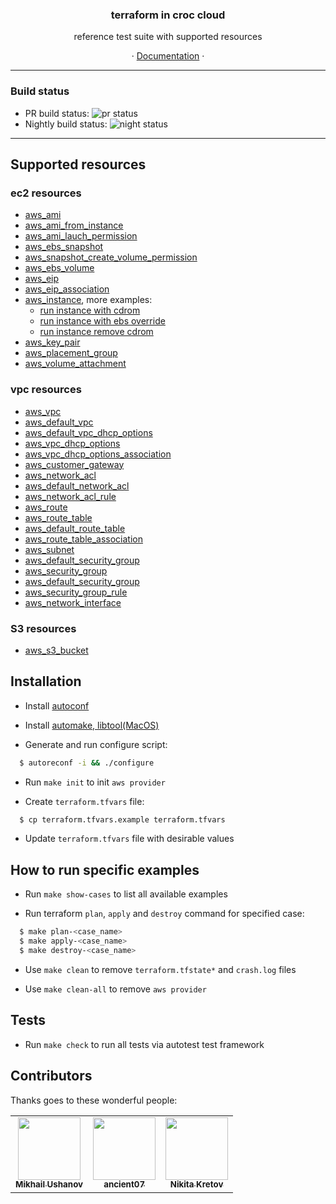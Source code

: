 <h3 align="center">terraform in croc cloud</h3>
<p align="center">reference test suite with supported resources</p>
<p align="center">&#183; <a href="http://docs.website.cloud.croc.ru/ru/api/tools/terraform.html">Documentation</a> &#183;</p>

---

### Build status

* PR build status: ![pr status](https://buildbot.superdevops.xyz/badges/pr-checker.svg)
* Nightly build status: ![night status](https://buildbot.superdevops.xyz/badges/runtests.svg)
---

## Supported resources

### ec2 resources

* [aws_ami](cases/aws_ami/README.rst)
* [aws_ami_from_instance](cases/aws_ami_from_instance/README.rst)
* [aws_ami_lauch_permission](cases/aws_ami_launch_permission/README.rst)
* [aws_ebs_snapshot](cases/aws_ebs_snapshot/README.rst)
* [aws_snapshot_create_volume_permission](cases/aws_snapshot_create_volume_permission)
* [aws_ebs_volume](cases/aws_ebs_volume/README.rst)
* [aws_eip](cases/aws_eip/README.rst)
* [aws_eip_association](cases/aws_eip_association/README.rst)
* [aws_instance](cases/aws_instance/README.rst), more examples:
  - [run instance with cdrom](cases/aws_instance/run_instance_with_cdrom/README.rst)
  - [run instance with ebs override](cases/aws_instance/run_instance_with_ebs_override/README.rst)
  - [run instance remove cdrom](cases/aws_instance/run_instances_remove_cdrom/README.rst)
* [aws_key_pair](cases/aws_key_pair/README.rst)
* [aws_placement_group](cases/aws_placement_group/README.rst)
* [aws_volume_attachment](cases/aws_volume_attachment/README.rst)

### vpc resources

* [aws_vpc](cases/aws_vpc/README.rst)
* [aws_default_vpc](cases/aws_default_vpc/README.rst)
* [aws_default_vpc_dhcp_options](cases/aws_default_vpc/README.rst)
* [aws_vpc_dhcp_options](cases/aws_vpc_dhcp_options/README.rst)
* [aws_vpc_dhcp_options_association](cases/aws_vpc_dhcp_options_association/README.rst)
* [aws_customer_gateway](cases/aws_customer_gateway/README.rst)
* [aws_network_acl](cases/aws_network_acl/README.rst)
* [aws_default_network_acl](cases/aws_default_network_acl/README.rst)
* [aws_network_acl_rule](cases/aws_network_acl_rule/README.rst)
* [aws_route](cases/aws_route/README.rst)
* [aws_route_table](cases/aws_route_table/README.rst)
* [aws_default_route_table](cases/aws_default_route_table/README.rst)
* [aws_route_table_association](cases/aws_route_table_association/README.rst)
* [aws_subnet](cases/aws_subnet/README.rst)
* [aws_default_security_group](cases/aws_default_security_group/README.rst)
* [aws_security_group](cases/aws_security_group/README.rst)
* [aws_default_security_group](cases/aws_default_security_group/README.rst)
* [aws_security_group_rule](cases/aws_security_group_rule/README.rst)
* [aws_network_interface](cases/aws_network_interface/README.rst)

### S3 resources

* [aws_s3_bucket](cases/aws_s3_bucket/README.rst)

## Installation

* Install [autoconf](https://www.gnu.org/software/autoconf/#downloading)

* Install [automake, libtool(MacOS)](https://superuser.com/questions/383580/how-to-install-autoconf-automake-and-related-tools-on-mac-os-x-from-source)

* Generate and run configure script:

```sh
  $ autoreconf -i && ./configure
```

* Run ``make init`` to init ``aws provider``

* Create ``terraform.tfvars`` file:

```sh
  $ cp terraform.tfvars.example terraform.tfvars
```

* Update ``terraform.tfvars`` file with desirable values

## How to run specific examples

* Run ``make show-cases`` to list all available examples

* Run terraform ``plan``, ``apply`` and ``destroy`` command for specified case:

```sh
  $ make plan-<case_name>
  $ make apply-<case_name>
  $ make destroy-<case_name>
```

* Use ``make clean`` to remove ``terraform.tfstate*`` and ``crash.log`` files

* Use ``make clean-all`` to remove ``aws provider``

## Tests

* Run ``make check`` to run all tests via autotest test framework

## Contributors

Thanks goes to these wonderful people:

<!-- ALL-CONTRIBUTORS-LIST:START - Do not remove or modify this section -->
<!-- prettier-ignore-start -->
<!-- markdownlint-disable -->
<table>
  <tr>
  <td align="center"><a href="https://github.com/gmmephisto"><img src="https://avatars2.githubusercontent.com/u/1840423?v=4" width="100px;" alt=""/><br /><sub><b>Mikhail Ushanov</b></sub></a><br />
  <td align="center"><a href="https://github.com/ancient07"><img src="https://avatars0.githubusercontent.com/u/47169025?v=4" width="100px;" alt=""/><br /><sub><b>ancient07</b></sub></a><br />
  <td align="center"><a href="https://github.com/Ubun1"><img src="https://avatars1.githubusercontent.com/u/13261595?v=4" width="100px;" alt=""/><br /><sub><b>Nikita Kretov</b></sub></a><br />
  </tr>
</table>

